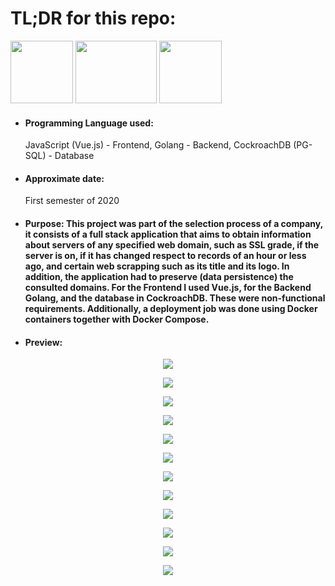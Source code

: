 <h1>TL;DR for this repo:</h1>
<div class="flex-container">
  <img src="https://i.imgur.com/oUH9hNy.png" height="100" width="100">
  <img src="https://cdn.freebiesupply.com/logos/thumbs/2x/gopher-logo.png" height="100" width="130">
  <img src="https://secure.meetupstatic.com/photos/event/3/8/1/d/600_488594365.jpeg" height="100" width="100">
</div>
<ul>
  <li><h4>Programming Language used:</h4>JavaScript (Vue.js) - Frontend, Golang - Backend, CockroachDB (PG-SQL) - Database</li>
  <li><h4>Approximate date:</h4>First semester of 2020</li>
  <li><h4>Purpose: This project was part of the selection process of a company, it consists of a full stack application that aims to obtain information about servers of any specified web domain, such as SSL grade, if the server is on, if it has changed respect to records of an hour or less ago, and certain web scrapping such as its title and its logo. In addition, the application had to preserve (data persistence) the consulted domains. For the Frontend I used Vue.js, for the Backend Golang, and the database in CockroachDB. These were non-functional requirements. Additionally, a deployment job was done using Docker containers together with Docker Compose.</h4></li>
  <li><h4>Preview:</h4></li>
</ul>
<p align="center">
    <img src="https://i.ibb.co/9pRv0Bc/Captura-de-pantalla-de-2020-06-25-11-43-31.png">
</p>
<p align="center">
    <img src="https://i.ibb.co/PYd65qv/Captura-de-pantalla-de-2020-08-19-10-52-56.png">
</p>
<p align="center">
    <img src="https://i.ibb.co/JCVDdD4/Captura-de-pantalla-de-2020-08-19-10-58-01.png">
</p>
<p align="center">
    <img src="https://i.ibb.co/y6P4szR/Captura-de-pantalla-de-2020-08-19-11-02-20.png">
</p>
<p align="center">
    <img src="https://i.ibb.co/hXf7DXT/Captura-de-pantalla-de-2020-08-19-11-06-48.png">
</p>
<p align="center">
    <img src="https://i.ibb.co/S5yLZGS/Captura-de-pantalla-de-2020-08-19-11-08-45.png">
</p>
<p align="center">
    <img src="https://i.ibb.co/q74BcPJ/Captura-de-pantalla-de-2020-08-19-11-11-49.png">
</p>
<p align="center">
    <img src="https://i.imgur.com/AprLRyi.png">
</p>
<p align="center">
    <img src="https://i.ibb.co/Cm02wQy/Captura-de-pantalla-de-2020-08-19-11-14-16.png">
</p>
<p align="center">
    <img src="https://i.ibb.co/4SX5S7y/Captura-de-pantalla-de-2020-08-19-11-32-27.png">
</p>
<p align="center">
    <img src="https://i.ibb.co/JsdkQ31/Captura-de-pantalla-de-2020-08-19-11-34-59.png">
</p>
<p align="center">
    <img src="https://i.ibb.co/93HgWJ1/Captura-de-pantalla-de-2020-08-19-11-41-07.png">
</p>
